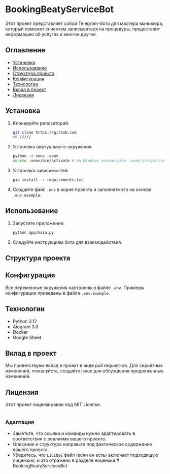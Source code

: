 # BookingBeatyServiceBot

Этот проект представляет собой Telegram-бота для мастера маникюра, который поможет клиентам записываться на процедуры, предоставит информацию об услугах и многое другое.

## Оглавление

- [Установка](#установка)
- [Использование](#использование)
- [Структура проекта](#структура-проекта)
- [Конфигурация](#конфигурация)
- [Технологии](#технологии)
- [Вклад в проект](#вклад-в-проект)
- [Лицензия](#лицензия)

## Установка

1. Клонируйте репозиторий:

    ```bash
    git clone https://github.com
    cd /////
    ```

2. Установка виртуального окружения:

    ```bash
    python -m venv .venv
    source .venv/bin/activate # На Windows используйте .venv\Scripts\activate
    ```
3. Установка зависимостей:

    ```bash
    pip install -r requirements.txt
    ```

4. Создайте файл `.env` в корне проекта и заполните его на основе `.env.example`.

## Использование

1. Запустите приложение:

    ```bash
    python app/main.py
    ```
2. Следуйте инструкциям бота для взаимодействия.

## Структура проекта

## Конфигурация

Все переменные окружения настроены в файле `.env`. Примеры конфигурации приведены в файле `.env.example`.

## Технологии

- Python 3.12
- Aiogram 3.0
- Docker 
- Google Sheet

## Вклад в проект

Мы приветствуем вклад в проект в виде pull request-ов. Для серьёзных изменений, пожалуйста, создайте Issue для обсуждения предложенных изменений.

## Лицензия

Этот проект лицензирован под MIT License.
```
```

### Адаптация

- Заметьте, что ссылки и команды нужно адаптировать в соответствии с реалиями вашего проекта.
- Описание и структура направьте под фактическое содержание вашего проекта.
- Убедитесь, что `LICENSE` файл (если он есть) включает подходящую лицензию, и это отражено в разделе лицензии.# BookingBeatyServicesBot
